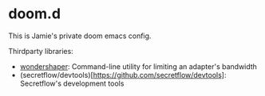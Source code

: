 # doom.d

This is Jamie's private doom emacs config.

Thirdparty libraries:
- [wondershaper](https://github.com/magnific0/wondershaper): Command-line utility for limiting an adapter's bandwidth
- (secretflow/devtools)[https://github.com/secretflow/devtools]: Secretflow's development tools
